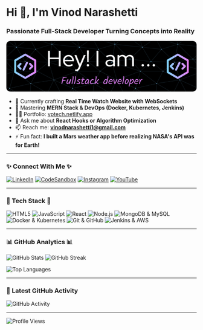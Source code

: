# Hi 👋, I'm Vinod Narashetti
### Passionate Full-Stack Developer Turning Concepts into Reality

![Profile Picture](./github-header-image.png)

- 🔭 Currently crafting **Real Time Watch Website with WebSockets**
- 🌱 Mastering **MERN Stack & DevOps (Docker, Kubernetes, Jenkins)**
- 👨‍💻 Portfolio: [vptech.netlify.app](https://vptech.netlify.app/)
- 💬 Ask me about **React Hooks or Algorithm Optimization**
- 📫 Reach me: **vinodnarashetti1@gmail.com**
- ⚡ Fun fact: **I built a Mars weather app before realizing NASA's API was for Earth!**

---

### ✨ Connect With Me ✨

[![LinkedIn](https://skillicons.dev/icons?i=linkedin)](https://linkedin.com/in/vinodnarashetti)
[![CodeSandbox](https://skillicons.dev/icons?i=codesandbox)](https://codesandbox.com/vinodnarashetti1)
[![Instagram](https://skillicons.dev/icons?i=instagram)](https://instagram.com/vinod.narashetti)
[![YouTube](https://skillicons.dev/icons?i=youtube)](https://www.youtube.com/c/creativecorner)

---

### 🚀 Tech Stack 🚀

![HTML5](https://skillicons.dev/icons?i=html,css)
![JavaScript](https://skillicons.dev/icons?i=js,ts)
![React](https://skillicons.dev/icons?i=react,next)
![Node.js](https://skillicons.dev/icons?i=nodejs,express)
![MongoDB & MySQL](https://skillicons.dev/icons?i=mongodb,mysql)
![Docker & Kubernetes](https://skillicons.dev/icons?i=docker,kubernetes)
![Git & GitHub](https://skillicons.dev/icons?i=git,github)
![Jenkins & AWS](https://skillicons.dev/icons?i=jenkins,aws)

---

### 📊 GitHub Analytics 📊

![GitHub Stats](https://github-readme-stats.vercel.app/api?username=vinu8284&show_icons=true&theme=radical&count_private=true)
![GitHub Streak](https://github-readme-streak-stats.herokuapp.com/?user=vinu8284&theme=radical)

![Top Languages](https://github-readme-stats.vercel.app/api/top-langs/?username=vinu8284&layout=compact&theme=radical&langs_count=8)

---

### 📝 Latest GitHub Activity

![GitHub Activity](https://github-readme-activity-graph.cyclic.app/graph?username=vinu8284&bg_color=ffffff&color=36b7f0&line=36b7f0&point=36b7f0&area=true&area_color=36b7f0&hide_border=true)

---

![Profile Views](https://komarev.com/ghpvc/?username=vinu8284&label=Profile%20views&color=0e75b6&style=flat)
